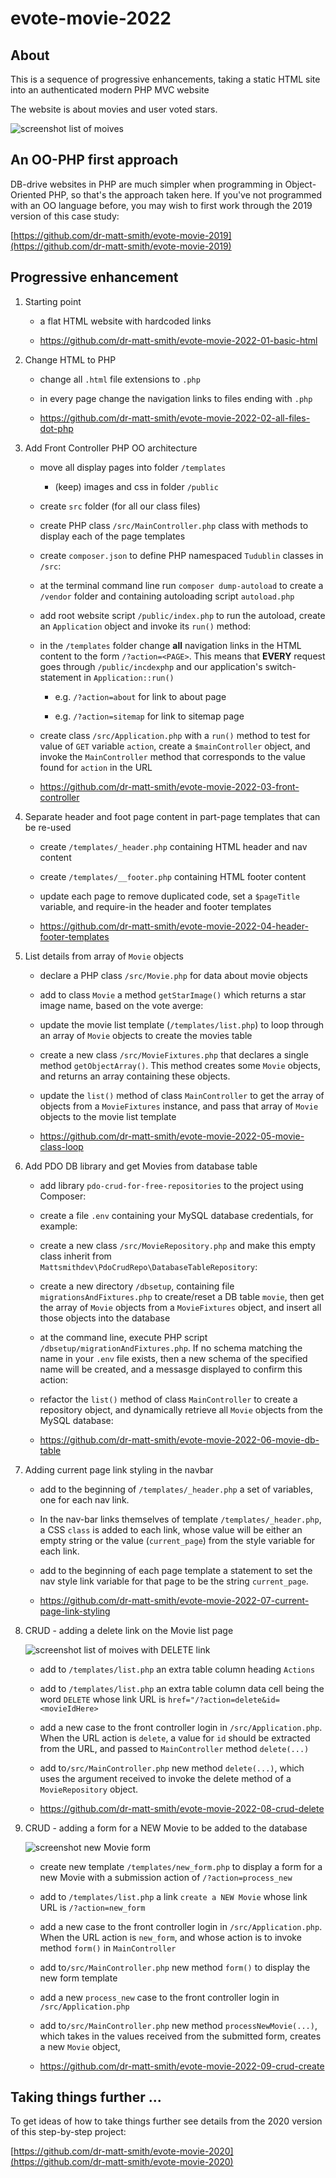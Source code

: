 # evote-movie-2022



## About
This is a sequence of progressive enhancements, taking a static HTML site into an authenticated modern PHP MVC website

The website is about movies and user voted stars.

![screenshot list of moives](screenshots/list.png)

## An OO-PHP first approach

DB-drive websites in PHP are much simpler when programming in Object-Oriented PHP, so that's the approach taken here.
If you've not programmed with an OO language before, you may wish to first work through the 2019 version of this case study:

[https://github.com/dr-matt-smith/evote-movie-2019](https://github.com/dr-matt-smith/evote-movie-2019)


## Progressive enhancement

1. Starting point
    - a flat HTML website with hardcoded links

    - https://github.com/dr-matt-smith/evote-movie-2022-01-basic-html

2. Change HTML to PHP
    - change all `.html` file extensions to `.php`
    - in every page change the navigation links to files ending with `.php`

    - https://github.com/dr-matt-smith/evote-movie-2022-02-all-files-dot-php

3. Add Front Controller PHP OO architecture
   - move all display pages into folder `/templates`    
     - (keep) images and css in folder `/public`
   - create `src` folder (for all our class files)
   - create PHP class `/src/MainController.php` class with methods to display each of the page templates
   - create `composer.json` to define PHP namespaced `Tudublin` classes in `/src`:
   - at the terminal command line run `composer dump-autoload` to create a `/vendor` folder and containing autoloading script `autoload.php`
   - add root website script `/public/index.php` to run the autoload,  create an `Application` object and invoke its `run()` method:
   - in the `/templates` folder change **all** navigation links in the HTML content to the form `/?action=<PAGE>`. This means that **EVERY** request goes through `/public/incdexphp` and our application's switch-statement in `Application::run()`

     - e.g. `/?action=about` for link to about page

     - e.g. `/?action=sitemap` for link to sitemap page
   
   - create class `/src/Application.php` with a `run()`  method to test for value of `GET` variable `action`, create a `$mainController` object, and invoke the `MainController` method that corresponds to the value found for `action` in the URL
   
   - https://github.com/dr-matt-smith/evote-movie-2022-03-front-controller

4. Separate header and foot page content in part-page templates that can be re-used

   - create `/templates/_header.php` containing HTML header and nav content
   - create `/templates/__footer.php` containing HTML footer content
   - update each page to remove duplicated code, set a `$pageTitle` variable, and require-in the header and footer templates

   - https://github.com/dr-matt-smith/evote-movie-2022-04-header-footer-templates

5. List details from array of `Movie` objects

   - declare a PHP class `/src/Movie.php` for data about movie objects
   - add to class `Movie` a method `getStarImage()` which returns a star image name, based on the vote averge:

   - update the movie list template (`/templates/list.php`) to loop through an array of `Movie` objects to create the movies table

   - create a new class `/src/MovieFixtures.php` that declares a single method `getObjectArray()`. This method creates some `Movie` objects, and returns an array containing these objects.

   - update the `list()` method of class `MainController` to get the array of objects from a `MovieFixtures` instance, and pass that array of `Movie` objects to the movie list template
       
   - https://github.com/dr-matt-smith/evote-movie-2022-05-movie-class-loop

6. Add PDO DB library and get Movies from database table

   - add library `pdo-crud-for-free-repositories` to the project using Composer:

   - create a file `.env` containing your MySQL database credentials, for example:

   - create a new class `/src/MovieRepository.php` and make this empty class inherit from ` Mattsmithdev\PdoCrudRepo\DatabaseTableRepository`:

   - create a new directory `/dbsetup`, containing file `migrationsAndFixtures.php` to create/reset a DB table `movie`, then get the array of `Movie` objects from a `MovieFixtures` object, and insert all those objects into the database

   - at the command line, execute PHP script `/dbsetup/migrationAndFixtures.php`. If no schema matching the name in your `.env` file exists, then a new schema of the specified name will be created, and a messasge displayed to confirm this action:

   - refactor the `list()` method of class `MainController` to create a repository object, and dynamically retrieve all `Movie` objects from the MySQL database:
  
   - https://github.com/dr-matt-smith/evote-movie-2022-06-movie-db-table


7. Adding current page link styling in the navbar

   - add to the beginning of `/templates/_header.php` a set of variables, one for each nav link.
   
   - In the nav-bar links themselves of template `/templates/_header.php`, a CSS `class` is added to each link, whose value will be either an empty string or the value (`current_page`) from the style variable for each link.
   
   - add to the beginning of each page template a statement to set the nav style link variable for that page to be the string `current_page`.

   - https://github.com/dr-matt-smith/evote-movie-2022-07-current-page-link-styling

8. CRUD - adding a delete link on the Movie list page

   ![screenshot list of moives with DELETE link](screenshots/delete_links.png)

   - add to `/templates/list.php` an extra table column heading `Actions`
   
   - add to `/templates/list.php` an extra table column data cell being the word `DELETE` whose link URL is `href="/?action=delete&id=<movieIdHere>`
   
   - add a new case to the front controller login in `/src/Application.php`. When the URL action is `delete`, a value for `id` should be extracted from the URL, and passed to `MainController` method `delete(...)`
   
   - add to`/src/MainController.php` new method `delete(...)`, which uses the argument received to invoke the delete method of a `MovieRepository` object. 

   - https://github.com/dr-matt-smith/evote-movie-2022-08-crud-delete

9. CRUD - adding a form for a NEW Movie to be added to the database

   ![screenshot new Movie form](screenshots/new_movie_form.png)

   - create new template `/templates/new_form.php` to display a form for a new Movie with a submission action of `/?action=process_new`
   
   - add to `/templates/list.php` a link `create a NEW Movie` whose link URL is `/?action=new_form`
   
   - add a new case to the front controller login in `/src/Application.php`. When the URL action is `new_form`, and whose action is to invoke method `form()` in `MainController`
   
   - add to`/src/MainController.php` new method `form()` to display the new form template
   
   - add a new `process_new` case to the front controller login in `/src/Application.php`
   
   - add to`/src/MainController.php` new method `processNewMovie(...)`, which takes in the values received from the submitted form, creates a new `Movie` object,
   
   - https://github.com/dr-matt-smith/evote-movie-2022-09-crud-create



## Taking things further ...

To get ideas of how to take things further see details from the 2020 version of this step-by-step project:

[https://github.com/dr-matt-smith/evote-movie-2020](https://github.com/dr-matt-smith/evote-movie-2020)
